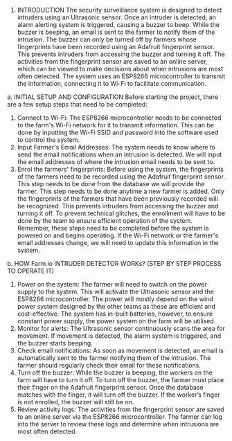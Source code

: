 1. INTRODUCTION
The security surveillance system is designed to detect intruders using an Ultrasonic sensor. Once an intruder is detected, an alarm alerting system is triggered, causing a buzzer to beep. While the buzzer is beeping, an email is sent to the farmer to notify them of the intrusion. The buzzer can only be turned off by farmers whose fingerprints have been recorded using an Adafruit fingerprint sensor. This prevents intruders from accessing the buzzer and turning it off. The activities from the fingerprint sensor are saved to an online server, which can be viewed to make decisions about when intrusions are most often detected. The system uses an ESP8266 microcontroller to transmit the information, connecting it to Wi-Fi to facilitate communication.
 
a. INITIAL SETUP AND CONFIGURATION
Before starting the project, there are a few setup steps that need to be completed:
1. Connect to Wi-Fi: The ESP8266 microcontroller needs to be connected to the farm's Wi-Fi network for it to transmit information. This can be done by inputting the Wi-Fi SSID and password into the software used to control the system.
2. Input Farmer's Email Addresses: The system needs to know where to send the email notifications when an intrusion is detected. We will input the email addresses of where the intrusion email needs to be sent to.
3. Enrol the farmers' fingerprints: Before using the system, the fingerprints of the farmers need to be recorded using the Adafruit fingerprint sensor. This step needs to be done from the database we will provide the farmer. This step needs to be done anytime a new farmer is added. Only the fingerprints of the farmers that have been previously recorded will be recognized. This prevents intruders from accessing the buzzer and turning it off.  To prevent technical glitches, the enrollment will have to be done by the team to ensure efficient operation of the system.
Remember, these steps need to be completed before the system is powered on and begins operating. If the Wi-Fi network or the farmer's email addresses change, we will need to update this information in the system.
 
b. HOW Farm.io INTRUDER DETECTOR WORKs? (STEP BY STEP PROCESS TO OPERATE IT)
1. 	Power on the system: The farmer will need to switch on the power supply to the system. This will activate the Ultrasonic sensor and the ESP8266 microcontroller. The power will mostly depend on the wind power system designed by the other teams as these are efficient and cost-effective. The system has in-built batteries, however, to ensure constant power supply, the power system on the farm will be utilised.
2. 	Monitor for alerts: The Ultrasonic sensor continuously scans the area for movement. If movement is detected, the alarm system is triggered, and the buzzer starts beeping.
3. 	Check email notifications: As soon as movement is detected, an email is automatically sent to the farmer notifying them of the intrusion. The farmer should regularly check their email for these notifications.
4. 	Turn off the buzzer: While the buzzer is beeping, the workers on the farm will have to turn it off. To turn off the buzzer, the farmer must place their finger on the Adafruit fingerprint sensor. Once the database matches with the finger, it will turn off the buzzer. If the worker’s finger is not enrolled, the buzzer will still be on.
5. 	Review activity logs: The activities from the fingerprint sensor are saved to an online server via the ESP8266 microcontroller. The farmer can log into the server to review these logs and determine when intrusions are most often detected.
